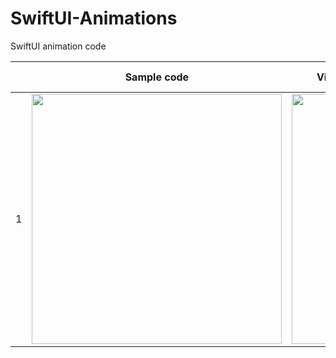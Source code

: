 # SwiftUI-Animations
SwiftUI animation code

|   | Sample code  | View animation | Full code |
|-- | ------------- | ------------- | --------- |
| 1 | <img src="https://github.com/PollyVern/ContentForRepositories/blob/main/SwiftUIAnimations/SliderButtonSampleCode.png" height="400" width="400">  |<img src="https://github.com/PollyVern/ContentForRepositories/blob/main/SwiftUIAnimations/SliderButton.gif" height="400" width="200">| -------- |
